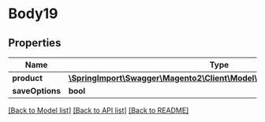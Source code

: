 # Body19

## Properties
Name | Type | Description | Notes
------------ | ------------- | ------------- | -------------
**product** | [**\SpringImport\Swagger\Magento2\Client\Model\CatalogDataProductInterface**](CatalogDataProductInterface.md) |  | 
**saveOptions** | **bool** |  | [optional] 

[[Back to Model list]](../README.md#documentation-for-models) [[Back to API list]](../README.md#documentation-for-api-endpoints) [[Back to README]](../README.md)


